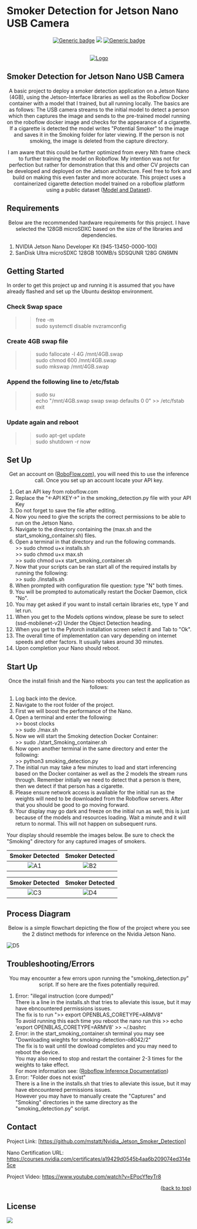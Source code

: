 # Smoker Detection for Jetson Nano USB Camera

<div id="top"></div>
<div align="center">
  
  
[![Generic badge](https://img.shields.io/badge/NVIDIA-Jetson-brightgreen.svg)](https://shields.io/)
![](https://img.shields.io/badge/Language-Python-blue)
[![Generic badge](https://img.shields.io/badge/SHELL-Bash-orange.svg)](https://shields.io/)


  
</div>



<!-- PROJECT LOGO -->
<br />
<div align="center">
  <a href="https://github.com/mstatt/Nvidia_Jetson_Smoker_Detection">
    <img src="assets/logo.png" alt="Logo" >
  </a>
</div>

## Smoker Detection for Jetson Nano USB Camera

  <p align="center">
    A basic project to deploy a smoker detection application on a Jetson Nano (4GB), using the Jetson-Interface libraries as well as the Roboflow Docker container with a model that I trained, but all running locally. The basics are as follows:
    The USB camera streams to the initial model to detect a person which then captures the image and sends to the pre-trained model running on the roboflow docker image and checks for the appearance of a cigarette. If a cigarette is detected the model writes "Potential Smoker" to the image and saves it in the Smoking folder for later viewing. If the person is not smoking, the image is deleted from the capture directory.
    <br />

  </p>
  <p align="center">
    I am aware that this could be further optimized from every Nth frame check to further training the model on Roboflow. My intention was not for perfection but rather for demonstration that this and other CV projects can be developed and deployed on the Jetson architecture. Feel free to fork and build on making this even faster and more accurate. This project uses a containerized cigarette detection model trained on a roboflow platform using a public dataset (<a href="https://universe.roboflow.com/mike-ovbzu/smoking-detection-08o4g/dataset/2">Model and Dataset</a>).
    <br />
  </p>


<!-- REQUIREMENTS -->
## Requirements
<p align="center">
Below are the recommended hardware requirements for this project. I have selected the 128GB microSDXC based on the size of the libraries and dependencies.
</p>
<ol>
<li>NVIDIA Jetson Nano Developer Kit (945-13450-0000-100)</li>
<li>SanDisk Ultra microSDXC 128GB 100MB/s SDSQUNR 128G GN6MN</li>
</ol>





<!-- GETTING STARTED -->
## Getting Started

In order to get this project up and running it is assumed that you have already flashed and set up the Ubuntu desktop environment.
### Check Swap space<br />
>> free -m<br />
>> sudo systemctl disable nvzramconfig<br />

### Create 4GB swap file<br />
>> sudo fallocate -l 4G /mnt/4GB.swap<br />
>> sudo chmod 600 /mnt/4GB.swap<br />
>> sudo mkswap /mnt/4GB.swap<br />

### Append the following line to /etc/fstab<br />
>> sudo su<br />
>> echo "/mnt/4GB.swap swap swap defaults 0 0" >> /etc/fstab<br />
>> exit<br />
### Update again and reboot
>> sudo apt-get update<br />
>> sudo shutdown -r now<br />

<!-- USAGE EXAMPLES -->
## Set Up

  <p align="center">
    Get an account on (<a href="https://roboflow.com/" target="_blank">RoboFlow.com</a>), you will need this to use the inference call.
Once you set up an account locate your API key.
    <br />
    <ol>

<li> Get an API key from roboflow.com</li>
<li> Replace the "<-API KEY->" in the smoking_detection.py file with your API Key</li>
<li> Do not forget to save the file after editing.</li>
<li> Now you need to give the scripts the correct permissions to be able to run on the Jetson Nano.</li>
<li> Navigate to the directory containing the (max.sh and the start_smoking_container.sh) files.</li>
<li> Open a terminal in that directory and run the following commands.</li>
>> sudo chmod u+x installs.sh
<br/>
>> sudo chmod u+x max.sh
  <br/>
>> sudo chmod u+x start_smoking_container.sh
<li> Now that your scripts can be ran start all of the required installs by running the following:</li>
>> sudo ./installs.sh
<li> When prompted with configuration file question: type "N" both times.</li>
<li> You will be prompted to automatically restart the Docker Daemon, click "No".</li>
<li> You may get asked if you want to install certain libraries etc, type Y and let run.</li>
<li> When you get to the Models options window, please be sure to select (ssd-mobilenet-v2) Under the Object Detection heading.</li>
<li> When you get to the Pytorch installation screen select it and Tab to "Ok".</li>
<li> The overall time of implementation can vary depending on internet speeds and other factors. It usually takes around 30 minutes.</li>

<li> Upon completion your Nano should reboot.</li>
  </p>
</ol>



<!-- Start Up -->
## Start Up

  <p align="center">
    Once the install finish and the Nano reboots you can test the application as follows:
    <br />
    <ol>
<li> Log back into the device.</li>
<li> Navigate to the root folder of the project.</li>
<li> First we will boost the performance of the Nano.</li>
<li> Open a terminal and enter the following:</li>
>> boost clocks
<br/>
>> sudo ./max.sh
  <li> Now we will start the Smoking detection Docker Container:</li>
>> sudo ./start_Smoking_container.sh
<li> Now open another terminal in the same directory and enter the following:</li>
>> python3 smoking_detection.py
  <li>The initial run may take a few minutes to load and start inferencing based on the Docker container as well as the 2 models the stream runs through. Remember initially we need to detect that a person is there, then we detect if that person has a cigarette.</li>
  <li> Please ensure network access is available for the initial run as the weights will need to be downloaded from the Roboflow servers. After that you should be good to go moving forward.</li>
  <li> Your display may go dark and freeze on the initial run as well, this is just because of the models and resources loading. Wait a minute and it will return to normal. This will not happen on subsequent runs.</li>
</ol>


Your display should resemble the images below. Be sure to check the "Smoking" directory for any captured images of smokers.

Smoker Detected           |  Smoker Detected
:-------------------------:|:-------------------------:
![A1] |  ![B2]  


Smoker Detected           |  Smoker Detected
:-------------------------:|:-------------------------:
![C3] |  ![D4]  



</p>




<!-- Process Diagra -->
## Process Diagram

  <p align="center">
    Below is a simple flowchart depicting the flow of the project where you see the 2 distinct methods for inference on the Nvidia Jetson Nano.
    <br />

![D5]

</p>


<!-- Process Diagra -->
## Troubleshooting/Errors

  <p align="center">
    You may encounter a few errors upon running the "smoking_detection.py" script. If so here are the fixes potentially required.
    <br />
    <ol>
      <li> Error: "illegal instruction (core dumped)"</li>
      There is a line in the installs.sh that tries to alleviate this issue, but it may have ebncountered permissions issues.<br />
      The fix is to run ">> export OPENBLAS_CORETYPE=ARMV8"<br />
      To avoid running this each time you reboot the nano run this >> echo 'export OPENBLAS_CORETYPE=ARMV8' >> ~/.bashrc
      <li> Error: in the start_smoking_container.sh terminal you may see "Downloading wieghts for smoking-detection-o8042/2"</li>
      The fix is to wait until the dowload completes and you may need to reboot the device.<br/>
      You may also need to stop and restart the container 2-3 times for the weights to take effect.<br/>
      For more information see: (<a href="https://github.com/roboflow/inference-server">Roboflow Inference Documentation</a>)
      <li> Error: "Folder does not exist"</li>
      There is a line in the installs.sh that tries to alleviate this issue, but it may have ebncountered permissions issues.<br />
      However you may have to manually create the "Captures" and "Smoking" directories in the same directory as the "smoking_detection.py" script.<br />
      </ol>

</p>




<!-- CONTACT -->
## Contact

Project Link: [https://github.com/mstatt/Nvidia_Jetson_Smoker_Detection]

Nano Certification URL:
https://courses.nvidia.com/certificates/a19429d0545b4aa6b209074ed314e5ce

Project Video:
https://www.youtube.com/watch?v=EPocYfeyTr8



<p align="right">(<a href="#top">back to top</a>)</p>



<!-- LICENSE -->
## License

![](https://img.shields.io/badge/License-MIT-blue)



<!-- MARKDOWN LINKS & IMAGES -->
[license-shield]: assets/68747470733a2f2f696d672e736869656c64732e696f2f6769746875622f6c6963656e73652f6f74686e65696c647265772f426573742d524541444d452d54656d706c6174652e7376673f7374796c653d666f722d7468652d6261646765.svg?style=for-the-badge
[license-url]: https://github.com/mstatt/Emotion_Detection/blob/main/LICENSE.txt
[demo-url]: https://www.youtube.com/watch?v=AWB2cEKcME0

[A1]: assets/1.jpg
[B2]: assets/2.jpg
[C3]: assets/3.jpg
[D4]: assets/4.jpg
[D5]: assets/flow.png
